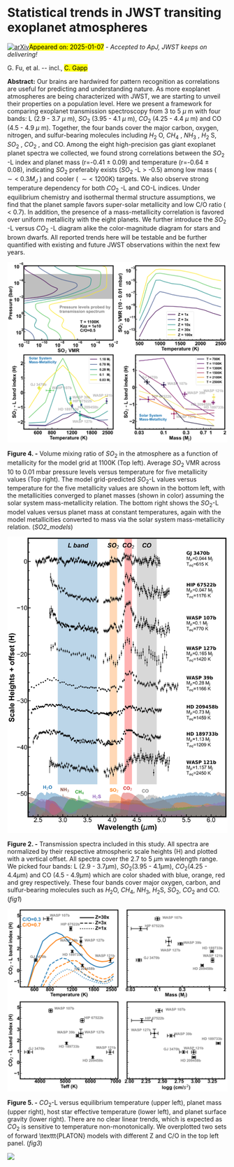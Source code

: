 <div class="macros" style="visibility:hidden;">
$\newcommand{\ensuremath}{}$
$\newcommand{\xspace}{}$
$\newcommand{\object}[1]{\texttt{#1}}$
$\newcommand{\farcs}{{.}''}$
$\newcommand{\farcm}{{.}'}$
$\newcommand{\arcsec}{''}$
$\newcommand{\arcmin}{'}$
$\newcommand{\ion}[2]{#1#2}$
$\newcommand{\textsc}[1]{\textrm{#1}}$
$\newcommand{\hl}[1]{\textrm{#1}}$
$\newcommand{\footnote}[1]{}$</div>



<div id="title">

# Statistical trends in JWST transiting exoplanet atmospheres

</div>
<div id="comments">

[![arXiv](https://img.shields.io/badge/arXiv-2501.02081-b31b1b.svg)](https://arxiv.org/abs/2501.02081)<mark>Appeared on: 2025-01-07</mark> -  _Accepted to ApJ, JWST keeps on delivering!_

</div>
<div id="authors">

G. Fu, et al. -- incl., <mark>C. Gapp</mark>

</div>
<div id="abstract">

**Abstract:** Our brains are hardwired for pattern recognition as correlations are useful for predicting and understanding nature. As more exoplanet atmospheres are being characterized with JWST, we are starting to unveil their properties on a population level. Here we present a framework for comparing exoplanet transmission spectroscopy from 3 to 5 $\mu$ m with four bands: L (2.9 - 3.7 $\mu$ m), $SO_2$ (3.95 - 4.1 $\mu$ m), $CO_2$ (4.25 - 4.4 $\mu$ m) and CO (4.5 - 4.9 $\mu$ m). Together, the four bands cover the major carbon, oxygen, nitrogen, and sulfur-bearing molecules including $H_2$ O, $CH_4$ , $NH_3$ , $H_2$ S, $SO_2$ , $CO_2$ , and CO. Among the eight high-precision gas giant exoplanet planet spectra we collected, we found strong correlations between the $SO_2$ -L index and planet mass (r=-0.41 $\pm$ 0.09) and temperature (r=-0.64 $\pm$ 0.08), indicating $SO_2$ preferably exists ($SO_2$ -L $>$ -0.5) among low mass ( $\sim<$ 0.$3M_J$ ) and cooler ( $\sim<$ 1200K) targets. We also observe strong temperature dependency for both $CO_2$ -L and CO-L indices. Under equilibrium chemistry and isothermal thermal structure assumptions, we find that the planet sample favors super-solar metallicity and low C/O ratio ( $<$ 0.7). In addition, the presence of a mass-metallicity correlation is favored over uniform metallicity with the eight planets. We further introduce the $SO_2$ -L versus $CO_2$ -L diagram alike the color-magnitude diagram for stars and brown dwarfs. All reported trends here will be testable and be further quantified with existing and future JWST observations within the next few years.

</div>

<div id="div_fig1">

<img src="tmp_2501.02081/./SO2_models.png" alt="Fig4" width="100%"/>

**Figure 4. -** Volume mixing ratio of $SO_2$ in the atmosphere as a function of metallicity for the model grid at 1100K (Top left). Average $SO_2$ VMR across 10 to 0.01 mbar pressure levels versus temperature for five metallicity values (Top right). The model grid-predicted $SO_2$-L values versus temperature for the five metallicity values are shown in the bottom left, with the metallicities converged to planet masses (shown in color) assuming the solar system mass-metallicity relation. The bottom right shows the $SO_2$-L model values versus planet mass at constant temperatures, again with the model metallicities converted to mass via the solar system mass-metallicity relation. (*SO2_models*)

</div>
<div id="div_fig2">

<img src="tmp_2501.02081/./fig1.png" alt="Fig2" width="100%"/>

**Figure 2. -** Transmission spectra included in this study. All spectra are normalized by their respective atmospheric scale heights (H) and plotted with a vertical offset. All spectra cover the 2.7 to 5 $\mu$m wavelength range. We picked four bands: L (2.9 - 3.7$\mu$m), $SO_2$(3.95 - 4.1$\mu$m), $CO_2$(4.25 - 4.4$\mu$m) and CO (4.5 - 4.9$\mu$m) which are color shaded with blue, orange, red and grey respectively. These four bands cover major oxygen, carbon, and sulfur-bearing molecules such as $H_2$O, $CH_4$, $NH_3$, $H_2$S, $SO_2$, $CO_2$ and CO. (*fig1*)

</div>
<div id="div_fig3">

<img src="tmp_2501.02081/./fig3.png" alt="Fig5" width="100%"/>

**Figure 5. -** $CO_2$-L versus equilibrium temperature (upper left), planet mass (upper right), host star effective temperature (lower left), and planet surface gravity (lower right). There are no clear linear trends, which is expected as $CO_2$ is sensitive to temperature non-monotonically. We overplotted two sets of forward \texttt{PLATON} models with different Z and C/O in the top left panel. (*fig3*)

</div><div id="qrcode"><img src=https://api.qrserver.com/v1/create-qr-code/?size=100x100&data="https://arxiv.org/abs/2501.02081"></div>